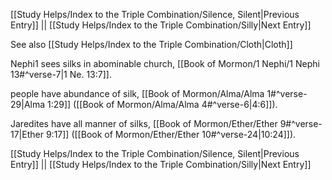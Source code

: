 [[Study Helps/Index to the Triple Combination/Silence, Silent|Previous Entry]]  ||  [[Study Helps/Index to the Triple Combination/Silly|Next Entry]]

 See also [[Study Helps/Index to the Triple Combination/Cloth|Cloth]]

 Nephi1 sees silks in abominable church, [[Book of Mormon/1 Nephi/1 Nephi 13#^verse-7|1 Ne. 13:7]].

 people have abundance of silk, [[Book of Mormon/Alma/Alma 1#^verse-29|Alma 1:29]] ([[Book of Mormon/Alma/Alma 4#^verse-6|4:6]]).

 Jaredites have all manner of silks, [[Book of Mormon/Ether/Ether 9#^verse-17|Ether 9:17]] ([[Book of Mormon/Ether/Ether 10#^verse-24|10:24]]).

[[Study Helps/Index to the Triple Combination/Silence, Silent|Previous Entry]]  ||  [[Study Helps/Index to the Triple Combination/Silly|Next Entry]]